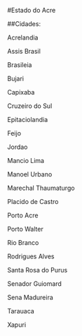 #Estado do Acre







##Cidades:







Acrelandia



Assis Brasil



Brasileia



Bujari



Capixaba



Cruzeiro do Sul



Epitaciolandia



Feijo



Jordao



Mancio Lima



Manoel Urbano



Marechal Thaumaturgo



Placido de Castro



Porto Acre



Porto Walter



Rio Branco



Rodrigues Alves



Santa Rosa do Purus



Senador Guiomard



Sena Madureira



Tarauaca



Xapuri  